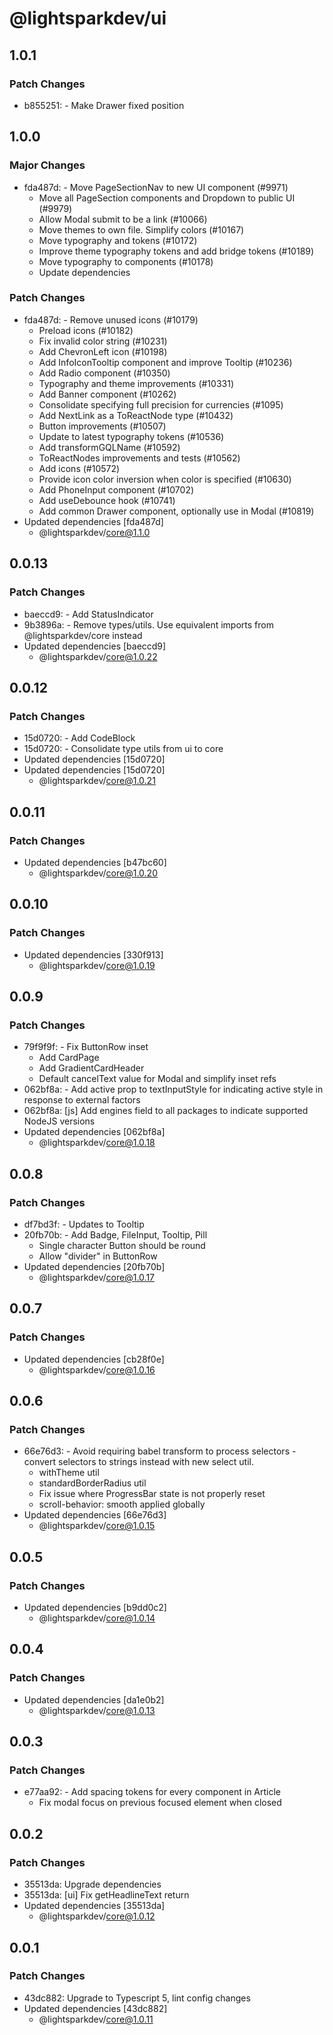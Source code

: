 # @lightsparkdev/ui

## 1.0.1

### Patch Changes

- b855251: - Make Drawer fixed position

## 1.0.0

### Major Changes

- fda487d: - Move PageSectionNav to new UI component (#9971)
  - Move all PageSection components and Dropdown to public UI (#9979)
  - Allow Modal submit to be a link (#10066)
  - Move themes to own file. Simplify colors (#10167)
  - Move typography and tokens (#10172)
  - Improve theme typography tokens and add bridge tokens (#10189)
  - Move typography to components (#10178)
  - Update dependencies

### Patch Changes

- fda487d: - Remove unused icons (#10179)
  - Preload icons (#10182)
  - Fix invalid color string (#10231)
  - Add ChevronLeft icon (#10198)
  - Add InfoIconTooltip component and improve Tooltip (#10236)
  - Add Radio component (#10350)
  - Typography and theme improvements (#10331)
  - Add Banner component (#10262)
  - Consolidate specifying full precision for currencies (#1095)
  - Add NextLink as a ToReactNode type (#10432)
  - Button improvements (#10507)
  - Update to latest typography tokens (#10536)
  - Add transformGQLName (#10592)
  - ToReactNodes improvements and tests (#10562)
  - Add icons (#10572)
  - Provide icon color inversion when color is specified (#10630)
  - Add PhoneInput component (#10702)
  - Add useDebounce hook (#10741)
  - Add common Drawer component, optionally use in Modal (#10819)
- Updated dependencies [fda487d]
  - @lightsparkdev/core@1.1.0

## 0.0.13

### Patch Changes

- baeccd9: - Add StatusIndicator
- 9b3896a: - Remove types/utils. Use equivalent imports from @lightsparkdev/core instead
- Updated dependencies [baeccd9]
  - @lightsparkdev/core@1.0.22

## 0.0.12

### Patch Changes

- 15d0720: - Add CodeBlock
- 15d0720: - Consolidate type utils from ui to core
- Updated dependencies [15d0720]
- Updated dependencies [15d0720]
  - @lightsparkdev/core@1.0.21

## 0.0.11

### Patch Changes

- Updated dependencies [b47bc60]
  - @lightsparkdev/core@1.0.20

## 0.0.10

### Patch Changes

- Updated dependencies [330f913]
  - @lightsparkdev/core@1.0.19

## 0.0.9

### Patch Changes

- 79f9f9f: - Fix ButtonRow inset
  - Add CardPage
  - Add GradientCardHeader
  - Default cancelText value for Modal and simplify inset refs
- 062bf8a: - Add active prop to textInputStyle for indicating active style in response to external factors
- 062bf8a: [js] Add engines field to all packages to indicate supported NodeJS versions
- Updated dependencies [062bf8a]
  - @lightsparkdev/core@1.0.18

## 0.0.8

### Patch Changes

- df7bd3f: - Updates to Tooltip
- 20fb70b: - Add Badge, FileInput, Tooltip, Pill
  - Single character Button should be round
  - Allow "divider" in ButtonRow
- Updated dependencies [20fb70b]
  - @lightsparkdev/core@1.0.17

## 0.0.7

### Patch Changes

- Updated dependencies [cb28f0e]
  - @lightsparkdev/core@1.0.16

## 0.0.6

### Patch Changes

- 66e76d3: - Avoid requiring babel transform to process selectors - convert selectors to strings instead with new select util.
  - withTheme util
  - standardBorderRadius util
  - Fix issue where ProgressBar state is not properly reset
  - scroll-behavior: smooth applied globally
- Updated dependencies [66e76d3]
  - @lightsparkdev/core@1.0.15

## 0.0.5

### Patch Changes

- Updated dependencies [b9dd0c2]
  - @lightsparkdev/core@1.0.14

## 0.0.4

### Patch Changes

- Updated dependencies [da1e0b2]
  - @lightsparkdev/core@1.0.13

## 0.0.3

### Patch Changes

- e77aa92: - Add spacing tokens for every component in Article
  - Fix modal focus on previous focused element when closed

## 0.0.2

### Patch Changes

- 35513da: Upgrade dependencies
- 35513da: [ui] Fix getHeadlineText return
- Updated dependencies [35513da]
  - @lightsparkdev/core@1.0.12

## 0.0.1

### Patch Changes

- 43dc882: Upgrade to Typescript 5, lint config changes
- Updated dependencies [43dc882]
  - @lightsparkdev/core@1.0.11
